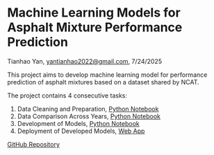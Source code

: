 # Machine Learning Models for Asphalt Mixture Performance Prediction

Tianhao Yan, yantianhao2022@gmail.com, 7/24/2025

This project aims to develop machine learning model for performance prediction of asphalt mixtures based on a dataset shared by NCAT. 

The project contains 4 consecutive tasks:

1. Data Cleaning and Preparation, [Python Notebook](https://github.com/Yan00004/ml_mix_performance/blob/main/mix_performance_prediction_Q1.ipynb)
2. Data Comparison Across Years, [Python Notebook](https://github.com/Yan00004/ml_mix_performance/blob/main/mix_performance_prediction_Q1.ipynb)
3. Development of Models, [Python Notebook](https://github.com/Yan00004/ml_mix_performance/blob/main/mix_performance_prediction_Q1.ipynb)
4. Deployment of Developed Models, [Web App](www.tianhao-yan/app_bmd/)

[GitHub Repository](https://github.com/Yan00004/ml_mix_performance/)
